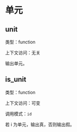# 单元

## unit

类型：function

上下文访问：无关

输出单元。

## is_unit

类型：function

上下文访问：可变

调用模式：`id`

若 i 为单元，输出真，否则输出假。
